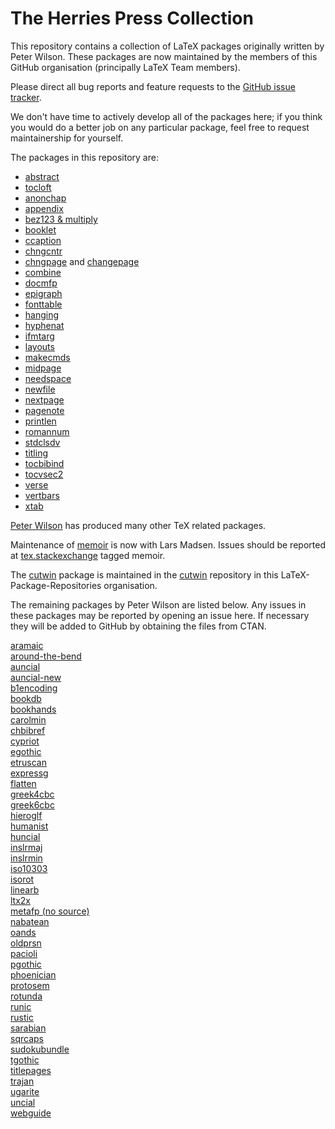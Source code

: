 # The Herries Press Collection

This repository contains a collection of LaTeX packages originally written by
Peter Wilson. These packages are now maintained by the members of this GitHub
organisation (principally LaTeX Team members).

Please direct all bug reports and feature requests to the [GitHub issue 
tracker][1].

[1]: http://github.com/LaTeX-Package-Repositories/herries-press/issues

We don't have time to actively develop all of the packages here; if you think
you would do a better job on any particular package, feel free to request maintainership for yourself.

The packages in this repository are:

 - [abstract](http://tug.ctan.org/pkg/abstract)
 - [tocloft](http://tug.ctan.org/pkg/tocloft)
 - [anonchap](http://tug.ctan.org/pkg/anonchap)
 - [appendix](http://tug.ctan.org/pkg/appendix)
 - [bez123 & multiply](http://tug.ctan.org/pkg/bez123)
 - [booklet](http://tug.ctan.org/pkg/booklet)
 - [ccaption](http://tug.ctan.org/pkg/ccaption)
 - [chngcntr](http://tug.ctan.org/pkg/chngcntr)
 - [chngpage](http://tug.ctan.org/pkg/chngpage) and
   [changepage](http://tug.ctan.org/pkg/changepage)
 - [combine](http://tug.ctan.org/pkg/combine)
 - [docmfp](http://tug.ctan.org/pkg/docmfp)
 - [epigraph](http://tug.ctan.org/pkg/epigraph)
 - [fonttable](http://tug.ctan.org/pkg/fonttable)
 - [hanging](http://tug.ctan.org/pkg/hanging)
 - [hyphenat](http://tug.ctan.org/pkg/hyphenat)
 - [ifmtarg](http://tug.ctan.org/pkg/ifmtarg)
 - [layouts](http://tug.ctan.org/pkg/layouts)
 - [makecmds](http://tug.ctan.org/pkg/makecmds)
 - [midpage](http://tug.ctan.org/pkg/midpage)
 - [needspace](http://tug.ctan.org/pkg/needspace)
 - [newfile](http://tug.ctan.org/pkg/newfile)
 - [nextpage](http://tug.ctan.org/pkg/nextpage)
 - [pagenote](http://tug.ctan.org/pkg/pagenote)
 - [printlen](http://tug.ctan.org/pkg/printlen)
 - [romannum](http://tug.ctan.org/pkg/romannum)
 - [stdclsdv](http://tug.ctan.org/pkg/stdclsdv)
 - [titling](http://tug.ctan.org/pkg/titling)
 - [tocbibind](http://tug.ctan.org/pkg/tocbibind)
 - [tocvsec2](http://tug.ctan.org/pkg/tocvsec2)
 - [verse](http://tug.ctan.org/pkg/verse)
 - [vertbars](http://tug.ctan.org/pkg/vertbars)
 - [xtab](http://tug.ctan.org/pkg/xtab)

[Peter Wilson](https://ctan.org/author/wilson) has produced many other TeX related packages.

Maintenance of [memoir](https://ctan.org/pkg/memoir) is now with Lars
Madsen.
Issues should be reported at [tex.stackexchange](https://tex.stackexchange.com) tagged memoir.


The [cutwin](https://ctan.org/pkg/cutwin) package is maintained in the
[cutwin](https://github.com/LaTeX-Package-Repositories/cutwin)
repository in this LaTeX-Package-Repositories organisation.

The remaining packages by Peter Wilson are listed below. Any issues in these packages
may be reported by opening an issue here. If necessary they will be added to GitHub
by obtaining the files from CTAN.



[aramaic](https://ctan.org/pkg/aramaic)  
[around-the-bend](https://ctan.org/pkg/around-the-bend)  
[auncial](https://ctan.org/pkg/auncial)  
[auncial-new](https://ctan.org/pkg/auncial-new)  
[b1encoding](https://ctan.org/pkg/b1encoding)  
[bookdb](https://ctan.org/pkg/bookdb)  
[bookhands](https://ctan.org/pkg/bookhands)  
[carolmin](https://ctan.org/pkg/carolmin)  
[chbibref](https://ctan.org/pkg/chbibref)  
[cypriot](https://ctan.org/pkg/cypriot)  
[egothic](https://ctan.org/pkg/egothic)  
[etruscan](https://ctan.org/pkg/etruscan)  
[expressg](https://ctan.org/pkg/expressg)  
[flatten](https://ctan.org/pkg/flatten)  
[greek4cbc](https://ctan.org/pkg/greek4cbc)  
[greek6cbc](https://ctan.org/pkg/greek6cbc)  
[hieroglf](https://ctan.org/pkg/hieroglf)  
[humanist](https://ctan.org/pkg/humanist)  
[huncial](https://ctan.org/pkg/huncial)  
[inslrmaj](https://ctan.org/pkg/inslrmaj)  
[inslrmin](https://ctan.org/pkg/inslrmin)  
[iso10303](https://ctan.org/pkg/iso10303)  
[isorot](https://ctan.org/pkg/isorot)  
[linearb](https://ctan.org/pkg/linearb)  
[ltx2x](https://ctan.org/pkg/ltx2x)  
[metafp (no source)](https://ctan.org/pkg/metafp)    
[nabatean](https://ctan.org/pkg/nabatean)  
[oands](https://ctan.org/pkg/oands)  
[oldprsn](https://ctan.org/pkg/oldprsn)  
[pacioli](https://ctan.org/pkg/pacioli)  
[pgothic](https://ctan.org/pkg/pgothic)  
[phoenician](https://ctan.org/pkg/phoenician)  
[protosem](https://ctan.org/pkg/protosem)  
[rotunda](https://ctan.org/pkg/rotunda)  
[runic](https://ctan.org/pkg/runic)  
[rustic](https://ctan.org/pkg/rustic)  
[sarabian](https://ctan.org/pkg/sarabian)  
[sqrcaps](https://ctan.org/pkg/sqrcaps)  
[sudokubundle](https://ctan.org/pkg/sudokubundle)  
[tgothic](https://ctan.org/pkg/tgothic)  
[titlepages](https://ctan.org/pkg/titlepages)  
[trajan](https://ctan.org/pkg/trajan)  
[ugarite](https://ctan.org/pkg/ugarite)  
[uncial](https://ctan.org/pkg/uncial)  
[webguide](https://ctan.org/pkg/webguide)  
  
